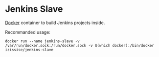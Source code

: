 Jenkins Slave
=============

[Docker][1] container to build Jenkins projects inside.  

Recommanded usage:  
```
docker run --name jenkins-slave -v /var/run/docker.sock:/run/docker.sock -v $(which docker):/bin/docker izissise/jenkins-slave  
```
[1]: http://docker.io
